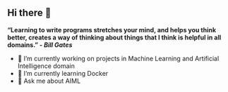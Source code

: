 ## Hi there 👋


**“Learning to write programs stretches your mind, and helps you think better, creates a way of thinking about things that I think is helpful in all domains.” - _Bill Gates_**

- 🔭 I’m currently working on projects in Machine Learning and Artificial Intelligence domain
- 🌱 I’m currently learning Docker 
- 💬 Ask me about AIML

<!--
**architGitHub/architGitHub** is a ✨ _special_ ✨ repository because its `README.md` (this file) appears on your GitHub profile.

Here are some ideas to get you started:

- 🔭 I’m currently working on ...
- 🌱 I’m currently learning ...
- 👯 I’m looking to collaborate on ...
- 🤔 I’m looking for help with ...
- 💬 Ask me about ...
- 📫 How to reach me: ...
- 😄 Pronouns: ...
- ⚡ Fun fact: ...
-->

